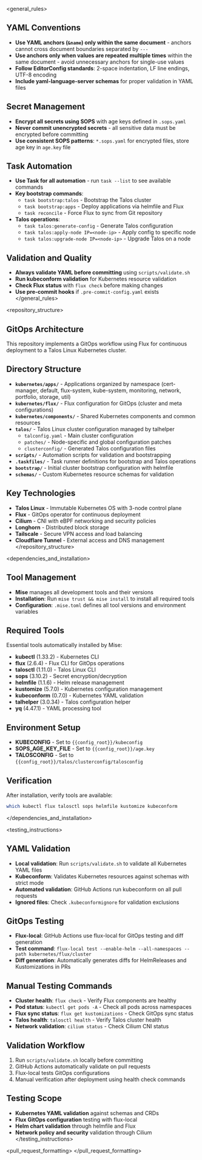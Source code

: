 <general_rules>
## YAML Conventions
- **Use YAML anchors (`&name`) only within the same document** - anchors cannot cross document boundaries separated by `---`
- **Use anchors only when values are repeated multiple times** within the same document - avoid unnecessary anchors for single-use values
- **Follow EditorConfig standards**: 2-space indentation, LF line endings, UTF-8 encoding
- **Include yaml-language-server schemas** for proper validation in YAML files

## Secret Management
- **Encrypt all secrets using SOPS** with age keys defined in `.sops.yaml`
- **Never commit unencrypted secrets** - all sensitive data must be encrypted before committing
- **Use consistent SOPS patterns**: `*.sops.yaml` for encrypted files, store age key in `age.key` file

## Task Automation
- **Use Task for all automation** - run `task --list` to see available commands
- **Key bootstrap commands**:
    - `task bootstrap:talos` - Bootstrap the Talos cluster
    - `task bootstrap:apps` - Deploy applications via helmfile and Flux
    - `task reconcile` - Force Flux to sync from Git repository
- **Talos operations**:
    - `task talos:generate-config` - Generate Talos configuration
    - `task talos:apply-node IP=<node-ip>` - Apply config to specific node
    - `task talos:upgrade-node IP=<node-ip>` - Upgrade Talos on a node

## Validation and Quality
- **Always validate YAML before committing** using `scripts/validate.sh`
- **Run kubeconform validation** for Kubernetes resource validation
- **Check Flux status** with `flux check` before making changes
- **Use pre-commit hooks** if `.pre-commit-config.yaml` exists
</general_rules>

<repository_structure>
## GitOps Architecture
This repository implements a GitOps workflow using Flux for continuous deployment to a Talos Linux Kubernetes cluster.

## Directory Structure
- **`kubernetes/apps/`** - Applications organized by namespace (cert-manager, default, flux-system, kube-system, monitoring, network, portfolio, storage, util)
- **`kubernetes/flux/`** - Flux configuration for GitOps (cluster and meta configurations)
- **`kubernetes/components/`** - Shared Kubernetes components and common resources
- **`talos/`** - Talos Linux cluster configuration managed by talhelper
    - `talconfig.yaml` - Main cluster configuration
    - `patches/` - Node-specific and global configuration patches
    - `clusterconfig/` - Generated Talos configuration files
- **`scripts/`** - Automation scripts for validation and bootstrapping
- **`.taskfiles/`** - Task runner definitions for bootstrap and Talos operations
- **`bootstrap/`** - Initial cluster bootstrap configuration with helmfile
- **`schemas/`** - Custom Kubernetes resource schemas for validation

## Key Technologies
- **Talos Linux** - Immutable Kubernetes OS with 3-node control plane
- **Flux** - GitOps operator for continuous deployment
- **Cilium** - CNI with eBPF networking and security policies
- **Longhorn** - Distributed block storage
- **Tailscale** - Secure VPN access and load balancing
- **Cloudflare Tunnel** - External access and DNS management
</repository_structure>

<dependencies_and_installation>
## Tool Management
- **Mise** manages all development tools and their versions
- **Installation**: Run `mise trust && mise install` to install all required tools
- **Configuration**: `.mise.toml` defines all tool versions and environment variables

## Required Tools
Essential tools automatically installed by Mise:
- **kubectl** (1.33.2) - Kubernetes CLI
- **flux** (2.6.4) - Flux CLI for GitOps operations
- **talosctl** (1.11.0) - Talos Linux CLI
- **sops** (3.10.2) - Secret encryption/decryption
- **helmfile** (1.1.6) - Helm release management
- **kustomize** (5.7.0) - Kubernetes configuration management
- **kubeconform** (0.7.0) - Kubernetes YAML validation
- **talhelper** (3.0.34) - Talos configuration helper
- **yq** (4.47.1) - YAML processing tool

## Environment Setup
- **KUBECONFIG** - Set to `{{config_root}}/kubeconfig`
- **SOPS_AGE_KEY_FILE** - Set to `{{config_root}}/age.key`
- **TALOSCONFIG** - Set to `{{config_root}}/talos/clusterconfig/talosconfig`

## Verification
After installation, verify tools are available:
```bash
which kubectl flux talosctl sops helmfile kustomize kubeconform
```
</dependencies_and_installation>

<testing_instructions>
## YAML Validation
- **Local validation**: Run `scripts/validate.sh` to validate all Kubernetes YAML files
- **Kubeconform**: Validates Kubernetes resources against schemas with strict mode
- **Automated validation**: GitHub Actions run kubeconform on all pull requests
- **Ignored files**: Check `.kubeconformignore` for validation exclusions

## GitOps Testing
- **Flux-local**: GitHub Actions use flux-local for GitOps testing and diff generation
- **Test command**: `flux-local test --enable-helm --all-namespaces --path kubernetes/flux/cluster`
- **Diff generation**: Automatically generates diffs for HelmReleases and Kustomizations in PRs

## Manual Testing Commands
- **Cluster health**: `flux check` - Verify Flux components are healthy
- **Pod status**: `kubectl get pods -A` - Check all pods across namespaces
- **Flux sync status**: `flux get kustomizations` - Check GitOps sync status
- **Talos health**: `talosctl health` - Verify Talos cluster health
- **Network validation**: `cilium status` - Check Cilium CNI status

## Validation Workflow
1. Run `scripts/validate.sh` locally before committing
2. GitHub Actions automatically validate on pull requests
3. Flux-local tests GitOps configurations
4. Manual verification after deployment using health check commands

## Testing Scope
- **Kubernetes YAML validation** against schemas and CRDs
- **Flux GitOps configuration** testing with flux-local
- **Helm chart validation** through helmfile and Flux
- **Network policy and security** validation through Cilium
</testing_instructions>

<pull_request_formatting>
</pull_request_formatting>




